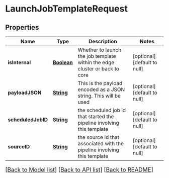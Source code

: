 # LaunchJobTemplateRequest
## Properties

Name | Type | Description | Notes
------------ | ------------- | ------------- | -------------
**isInternal** | [**Boolean**](boolean.md) | Whether to launch the job template within the edge cluster or back to core | [optional] [default to null]
**payloadJSON** | [**String**](string.md) | This is the payload encoded as a JSON string.  This will be used | [optional] [default to null]
**scheduledJobID** | [**String**](string.md) | the scheduled job id that started the pipeline involving this template | [optional] [default to null]
**sourceID** | [**String**](string.md) | the source Id that associated with the pipeline involving this template | [optional] [default to null]

[[Back to Model list]](../README.md#documentation-for-models) [[Back to API list]](../README.md#documentation-for-api-endpoints) [[Back to README]](../README.md)

<style>
     p, ul, ol, li { font-size: 18px !important;}
</style>

